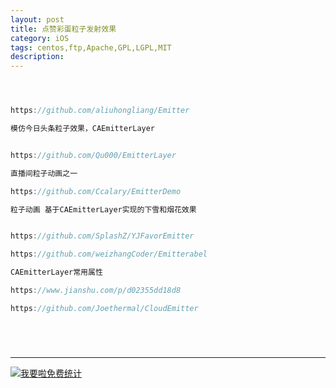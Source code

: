 ```yaml
---
layout: post
title: 点赞彩蛋粒子发射效果
category: iOS
tags: centos,ftp,Apache,GPL,LGPL,MIT
description: 
---
```


```javascript



https://github.com/aliuhongliang/Emitter

模仿今日头条粒子效果，CAEmitterLayer


https://github.com/Qu000/EmitterLayer

直播间粒子动画之一

https://github.com/Ccalary/EmitterDemo

粒子动画 基于CAEmitterLayer实现的下雪和烟花效果


https://github.com/SplashZ/YJFavorEmitter

https://github.com/weizhangCoder/Emitterabel

CAEmitterLayer常用属性

https://www.jianshu.com/p/d02355dd18d8

https://github.com/Joethermal/CloudEmitter






```



---


<script language="javascript" type="text/javascript" src="//js.users.51.la/19176892.js"></script>
<noscript><a href="//www.51.la/?19176892" target="_blank"><img alt="&#x6211;&#x8981;&#x5566;&#x514D;&#x8D39;&#x7EDF;&#x8BA1;" src="//img.users.51.la/19176892.asp" style="border:none" /></a></noscript>



